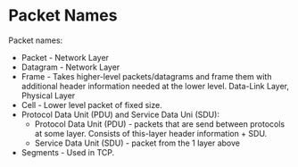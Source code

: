 #                  Packet Names

Packet names:
- Packet   - Network Layer
- Datagram - Network Layer
- Frame    - Takes higher-level packets/datagrams and frame them with additional header information needed at the lower level. Data-Link Layer, Physical Layer
- Cell     - Lower level packet of fixed size.
- Protocol Data Unit (PDU) and Service Data Uni (SDU):
    - Protocol Data Unit (PDU) - packets that are send between protocols at some layer. Consists of this-layer header information + SDU.
    - Service Data Unit  (SDU) - packet from the 1 layer above
- Segments - Used in TCP.